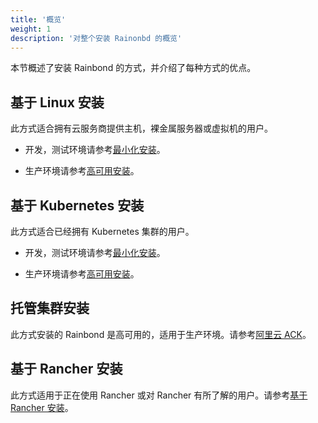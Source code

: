```yaml
---
title: '概览'
weight: 1
description: '对整个安装 Rainonbd 的概览'
---
```


本节概述了安装 Rainbond 的方式，并介绍了每种方式的优点。

## 基于 Linux 安装

此方式适合拥有云服务商提供主机，裸金属服务器或虚拟机的用户。

- 开发，测试环境请参考[最小化安装](/docs/install/install-from-linux/minimal-install/)。

- 生产环境请参考[高可用安装](/docs/install/install-from-linux/high-availability/)。

## 基于 Kubernetes 安装

此方式适合已经拥有 Kubernetes 集群的用户。

- 开发，测试环境请参考[最小化安装](/docs/install/install-from-k8s/minimal-install/)。

- 生产环境请参考[高可用安装](/docs/install/install-from-k8s/high-availability/)。

## 托管集群安装

此方式安装的 Rainbond 是高可用的，适用于生产环境。请参考[阿里云 ACK](/docs/install/install-from-hosted-provider/alibaba-ack/)。

## 基于 Rancher 安装

此方式适用于正在使用 Rancher 或对 Rancher 有所了解的用户。请参考[基于 Rancher 安装](/docs/install/other-methods/install-from-rancher/)。